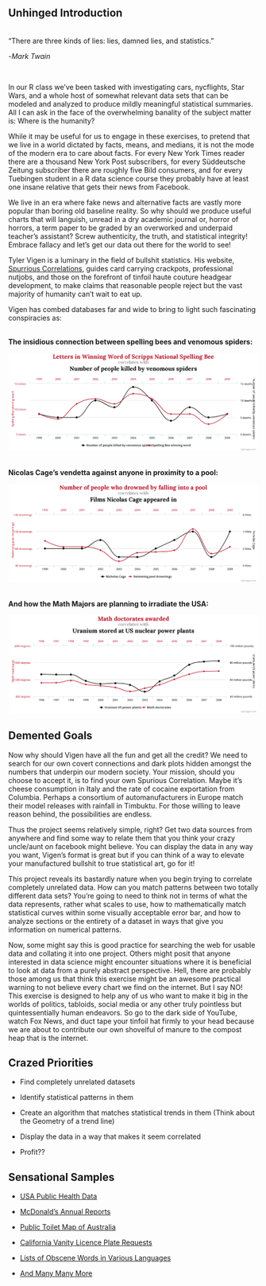 ## Unhinged Introduction

<br> “There are three kinds of lies: lies, damned lies, and statistics.”

\-*Mark Twain*

<br>

In our R class we’ve been tasked with investigating cars, nycflights,
Star Wars, and a whole host of somewhat relevant data sets that can be
modeled and analyzed to produce mildly meaningful statistical summaries.
All I can ask in the face of the overwhelming banality of the subject
matter is: Where is the humanity?

While it may be useful for us to engage in these exercises, to pretend
that we live in a world dictated by facts, means, and medians, it is not
the mode of the modern era to care about facts. For every New York Times
reader there are a thousand New York Post subscribers, for every
Süddeutsche Zeitung subscriber there are roughly five Bild consumers,
and for every Tuebingen student in a R data science course they probably
have at least one insane relative that gets their news from Facebook.

We live in an era where fake news and alternative facts are vastly more
popular than boring old baseline reality. So why should we produce
useful charts that will languish, unread in a dry academic journal or,
horror of horrors, a term paper to be graded by an overworked and
underpaid teacher’s assistant? Screw authenticity, the truth, and
statistical integrity! Embrace fallacy and let’s get our data out there
for the world to see!

Tyler Vigen is a luminary in the field of bullshit statistics. His
website, [Spurrious
Correlations](https://tylervigen.com/spurious-correlations), guides card
carrying crackpots, professional nutjobs, and those on the forefront of
tinfoil haute couture headgear development, to make claims that
reasonable people reject but the vast majority of humanity can’t wait to
eat up.

Vigen has combed databases far and wide to bring to light such
fascinating conspiracies as:

<br> **The insidious connection between spelling bees and venomous
spiders:**

![](Bees.png)

<br> **Nicolas Cage’s vendetta against anyone in proximity to a pool:**

![](Cage.png)

<br> **And how the Math Majors are planning to irradiate the USA:**

![](Math.png)

## Demented Goals

Now why should Vigen have all the fun and get all the credit? We need to
search for our own covert connections and dark plots hidden amongst the
numbers that underpin our modern society. Your mission, should you
choose to accept it, is to find your own Spurious Correlation. Maybe
it’s cheese consumption in Italy and the rate of cocaine exportation
from Columbia. Perhaps a consortium of automanufacturers in Europe match
their model releases with rainfall in Timbuktu. For those willing to
leave reason behind, the possibilities are endless.

Thus the project seems relatively simple, right? Get two data sources
from anywhere and find some way to relate them that you think your crazy
uncle/aunt on facebook might believe. You can display the data in any
way you want, Vigen’s format is great but if you can think of a way to
elevate your manufactured bullshit to true statistical art, go for it!

This project reveals its bastardly nature when you begin trying to
correlate completely unrelated data. How can you match patterns between
two totally different data sets? You’re going to need to think not in
terms of what the data represents, rather what scales to use, how to
mathematically match statistical curves within some visually acceptable
error bar, and how to analyze sections or the entirety of a dataset in
ways that give you information on numerical patterns.

Now, some might say this is good practice for searching the web for
usable data and collating it into one project. Others might posit that
anyone interested in data science might encounter situations where it is
beneficial to look at data from a purely abstract perspective. Hell,
there are probably those among us that think this exercise might be an
awesome practical warning to not believe every chart we find on the
internet. But I say NO! This exercise is designed to help any of us who
want to make it big in the worlds of politics, tabloids, social media or
any other truly pointless but quintessentially human endeavors. So go to
the dark side of YouTube, watch Fox News, and duct tape your tinfoil hat
firmly to your head because we are about to contribute our own shovelful
of manure to the compost heap that is the internet.

## Crazed Priorities

-   Find completely unrelated datasets

-   Identify statistical patterns in them

-   Create an algorithm that matches statistical trends in them (Think
    about the Geometry of a trend line)

-   Display the data in a way that makes it seem correlated

-   Profit??

## Sensational Samples

-   [USA Public Health Data](https://wonder.cdc.gov/)

-   [McDonald’s Annual
    Reports](https://corporate.mcdonalds.com/corpmcd/investors/financial-information.html)

-   [Public Toilet Map of
    Australia](https://data.gov.au/dataset/ds-dga-553b3049-2b8b-46a2-95e6-640d7986a8c1/details)

-   [California Vanity Licence Plate
    Requests](https://github.com/veltman/ca-license-plates)

-   [Lists of Obscene Words in Various
    Languages](https://github.com/LDNOOBW/List-of-Dirty-Naughty-Obscene-and-Otherwise-Bad-Words)

-   [And Many Many
    More](https://github.com/awesomedata/awesome-public-datasets)
